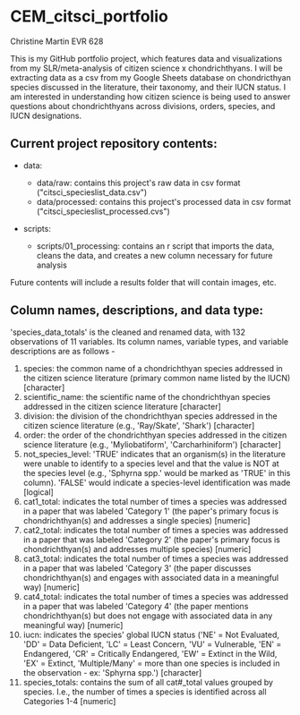 # CEM_citsci_portfolio
Christine Martin
EVR 628

This is my GitHub portfolio project, which features data and visualizations from my SLR/meta-analysis of citizen science x chondrichthyans. I will be extracting data as a csv from my Google Sheets database on chondricthyan species discussed in the literature, their taxonomy, and their IUCN status. I am interested in understanding how citizen science is being used to answer questions about chondrichthyans across divisions, orders, species, and IUCN designations.

## Current project repository contents:
- data:
    - data/raw: contains this project's raw data in csv format ("citsci_specieslist_data.csv")
    - data/processed: contains this project's processed data in csv format ("citsci_specieslist_processed.cvs")
      
- scripts:
    - scripts/01_processing: contains an r script that imports the data, cleans the data, and creates a new column necessary for future analysis
 
Future contents will include a results folder that will contain images, etc.

## Column names, descriptions, and data type:
'species_data_totals' is the cleaned and renamed data, with 132 observations of 11 variables. Its column names, variable types, and variable descriptions are as follows -
1. species: the common name of a chondrichthyan species addressed in the citizen science literature (primary common name listed by the IUCN) [character]
2. scientific_name: the scientific name of the chondrichthyan species addressed in the citizen science literature [character]
3. division: the division of the chondrichthyan species addressed in the citizen science literature (e.g., 'Ray/Skate', 'Shark') [character] 
4. order: the order of the chondrichthyan species addressed in the citizen science literature (e.g., 'Myliobatiform', 'Carcharhiniform') [character] 
5. not_species_level: 'TRUE' indicates that an organism(s) in the literature were unable to identify to a species level and that the value is NOT at the species level (e.g., 'Sphyrna spp.' would be marked as 'TRUE' in this column). 'FALSE' would indicate a species-level identification was made [logical]
6. cat1_total: indicates the total number of times a species was addressed in a paper that was labeled 'Category 1' (the paper's primary focus is chondrichthyan(s) and addresses a single species) [numeric]
7. cat2_total: indicates the total number of times a species was addressed in a paper that was labeled 'Category 2' (the paper's primary focus is chondrichthyan(s) and addresses multiple species) [numeric]
8. cat3_total: indicates the total number of times a species was addressed in a paper that was labeled 'Category 3' (the paper discusses chondrichthyan(s) and engages with associated data in a meaningful way) [numeric]
9. cat4_total: indicates the total number of times a species was addressed in a paper that was labeled 'Category 4' (the paper mentions chondrichthyan(s) but does not engage with associated data in any meaningful way) [numeric]
10. iucn: indicates the species' global IUCN status ('NE' = Not Evaluated, 'DD' = Data Deficient, 'LC' = Least Concern, 'VU' = Vulnerable, 'EN' = Endangered, 'CR' = Critically Endangered, 'EW' = Extinct in the Wild, 'EX' = Extinct, 'Multiple/Many' = more than one species is included in the observation - ex: 'Sphyrna spp.') [character]
11. species_totals: contains the sum of all cat#_total values grouped by species. I.e., the number of times a species is identified across all Categories 1-4 [numeric]
